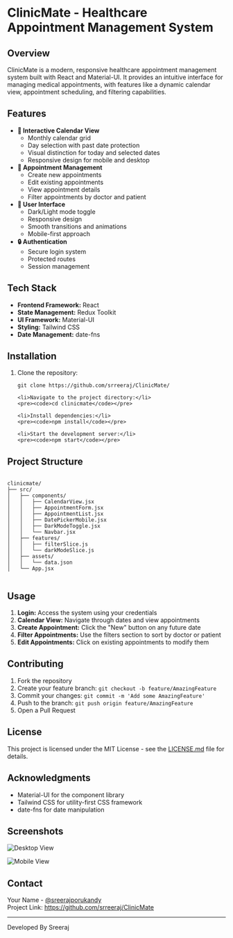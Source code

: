 <!DOCTYPE html>
<html lang="en">
<body>

  <h1>ClinicMate - Healthcare Appointment Management System</h1>

  <h2>Overview</h2>
  <p>
    ClinicMate is a modern, responsive healthcare appointment management system built with React and Material-UI.
    It provides an intuitive interface for managing medical appointments, with features like a dynamic calendar view,
    appointment scheduling, and filtering capabilities.
  </p>

  <h2>Features</h2>

  <ul>
    <li><strong>📅 Interactive Calendar View</strong>
      <ul>
        <li>Monthly calendar grid</li>
        <li>Day selection with past date protection</li>
        <li>Visual distinction for today and selected dates</li>
        <li>Responsive design for mobile and desktop</li>
      </ul>
    </li>
    <li><strong>🏥 Appointment Management</strong>
      <ul>
        <li>Create new appointments</li>
        <li>Edit existing appointments</li>
        <li>View appointment details</li>
        <li>Filter appointments by doctor and patient</li>
      </ul>
    </li>
    <li><strong>🎨 User Interface</strong>
      <ul>
        <li>Dark/Light mode toggle</li>
        <li>Responsive design</li>
        <li>Smooth transitions and animations</li>
        <li>Mobile-first approach</li>
      </ul>
    </li>
    <li><strong>🔒 Authentication</strong>
      <ul>
        <li>Secure login system</li>
        <li>Protected routes</li>
        <li>Session management</li>
      </ul>
    </li>
  </ul>

  <h2>Tech Stack</h2>
  <ul>
    <li><strong>Frontend Framework:</strong> React</li>
    <li><strong>State Management:</strong> Redux Toolkit</li>
    <li><strong>UI Framework:</strong> Material-UI</li>
    <li><strong>Styling:</strong> Tailwind CSS</li>
    <li><strong>Date Management:</strong> date-fns</li>
  </ul>

  <h2>Installation</h2>

  <ol>
    <li>Clone the repository:</li>
    <pre><code>git clone https://github.com/srreeraj/ClinicMate/</code></pre>

    <li>Navigate to the project directory:</li>
    <pre><code>cd clinicmate</code></pre>

    <li>Install dependencies:</li>
    <pre><code>npm install</code></pre>

    <li>Start the development server:</li>
    <pre><code>npm start</code></pre>
  </ol>

  <h2>Project Structure</h2>

  <pre><code>
clinicmate/
├── src/
│   ├── components/
│   │   ├── CalendarView.jsx
│   │   ├── AppointmentForm.jsx
│   │   ├── AppointmentList.jsx
│   │   ├── DatePickerMobile.jsx
│   │   ├── DarkModeToggle.jsx
│   │   └── Navbar.jsx
│   ├── features/
│   │   ├── filterSlice.js
│   │   └── darkModeSlice.js
│   ├── assets/
│   │   └── data.json
│   └── App.jsx
  </code></pre>

  <h2>Usage</h2>
  <ol>
    <li><strong>Login:</strong> Access the system using your credentials</li>
    <li><strong>Calendar View:</strong> Navigate through dates and view appointments</li>
    <li><strong>Create Appointment:</strong> Click the "New" button on any future date</li>
    <li><strong>Filter Appointments:</strong> Use the filters section to sort by doctor or patient</li>
    <li><strong>Edit Appointments:</strong> Click on existing appointments to modify them</li>
  </ol>

  <h2>Contributing</h2>
  <ol>
    <li>Fork the repository</li>
    <li>Create your feature branch: <code>git checkout -b feature/AmazingFeature</code></li>
    <li>Commit your changes: <code>git commit -m 'Add some AmazingFeature'</code></li>
    <li>Push to the branch: <code>git push origin feature/AmazingFeature</code></li>
    <li>Open a Pull Request</li>
  </ol>

  <h2>License</h2>
  <p>
    This project is licensed under the MIT License - see the
    <a href="LICENSE.md">LICENSE.md</a> file for details.
  </p>

  <h2>Acknowledgments</h2>
  <ul>
    <li>Material-UI for the component library</li>
    <li>Tailwind CSS for utility-first CSS framework</li>
    <li>date-fns for date manipulation</li>
  </ul>

  <h2>Screenshots</h2>
  <p><img src="path/to/desktop-screenshot.png" alt="Desktop View" /></p>
  <p><img src="path/to/mobile-screenshot.png" alt="Mobile View" /></p>

  <h2>Contact</h2>
  <p>
    Your Name - <a href="https://www.linkedin.com/in/sreeerajp/">@sreerajporukandy</a><br />
    Project Link: <a href="https://github.com/srreeraj/ClinicMate">https://github.com/srreeraj/ClinicMate</a>
  </p>

  <hr />
  <p>Developed By Sreeraj</p>

</body>
</html>

